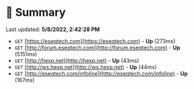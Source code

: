 # 📖 Summary
Last updated: **5/8/2022, 2:42:28 PM**

- `GET` [https://eseqtech.com](https://eseqtech.com) - **Up** (273ms)
- `GET` [http://forum.eseqtech.com](http://forum.eseqtech.com) - **Up** (5151ms)
- `GET` [http://hexp.net](http://hexp.net) - **Up** (43ms)
- `GET` [http://ws.hexp.net](http://ws.hexp.net) - **Up** (44ms)
- `GET` [http://eseqtech.com/infoline](http://eseqtech.com/infoline) - **Up** (167ms)

